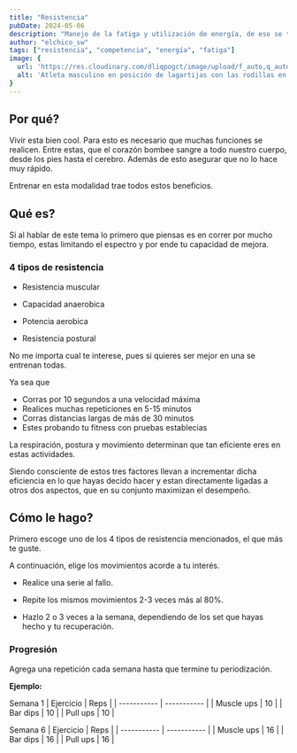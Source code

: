 ```yaml
---
title: "Resistencia"
pubDate: 2024-05-06
description: "Manejo de la fatiga y utilización de energía, de eso se tratra el juego de Resistencia"
author: "elchico_sw"
tags: ["resistencia", "competencia", "energía", "fatiga"]
image: {
  url: 'https://res.cloudinary.com/dliqpogct/image/upload/f_auto,q_auto/v1/mysite/endurance',
  alt: 'Atleta masculino en posición de lagartijas con las rodillas en el suelo.'
}
---
```



## Por qué?

Vivir esta bien cool. Para esto es necesario que muchas funciones se realicen.
Entre estas, que el corazón bombee sangre a todo nuestro cuerpo, desde los pies hasta el cerebro.
Además de esto asegurar que no lo hace muy rápido.

Entrenar en esta modalidad trae todos estos beneficios.

## Qué es?

Si al hablar de este tema lo primero que piensas es en correr por mucho tiempo, estas limitando el espectro y por ende tu capacidad de mejora.

### 4 tipos de resistencia

- Resistencia muscular

- Capacidad anaerobica

- Potencia aerobica

- Resistencia postural

No me importa cual te interese, pues si quieres ser mejor en una se entrenan todas.

Ya sea que

- Corras por 10 segundos a una velocidad máxima
- Realices muchas repeticiones en 5-15 minutos
- Corras distancias largas de más de 30 minutos
- Estes probando tu fitness con pruebas establecias

La respiración, postura y movimiento determinan que tan eficiente eres en estas actividades.

Siendo consciente de estos tres factores llevan a incrementar dicha eficiencia en lo que hayas decido hacer y estan directamente ligadas a otros dos aspectos, que en su conjunto maximizan el desempeño.

## Cómo le hago?

Primero escoge uno de los 4 tipos de resistencia mencionados, el que más te guste.

A continuación, elige los movimientos acorde a tu interés.

- Realice una serie al fallo.

- Repite los mismos movimientos 2-3 veces más al 80%.

- Hazlo 2 o 3 veces a la semana, dependiendo de los set que hayas hecho y tu recuperación.

### Progresión

Agrega una repetición cada semana hasta que termine tu periodización.

**Ejemplo:**

Semana 1
| Ejercicio | Reps |
| ----------- | ----------- |
| Muscle ups | 10 |
| Bar dips | 10 |
| Pull ups | 10 |

Semana 6
| Ejercicio | Reps |
| ----------- | ----------- |
| Muscle ups | 16 |
| Bar dips | 16 |
| Pull ups | 16 | 